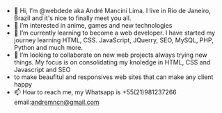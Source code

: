 - 👋 Hi, I’m @webdede aka André Mancini Lima. I live in Rio de Janeiro, Brazil and it's nice to finally meet you all.
- 👀 I’m interested in anime, games and new technologies
- 🌱 I’m currently learning to become a web developer. I have started my journey learning HTML, CSS. JavaScript, JQuerry, SEO, MySQL, PHP, Python and much more.
- 💞️ I’m looking to collaborate on new web projects always trying new things. My focus is on consolidating my knoledge in HTML, CSS and Javascript and SEO 
- to make beaufitul and responsives web sites that can make any client happy  
- 📫 How to reach me, my Whatsapp is +55(21)981237266 email:andremncn@gmail.com
